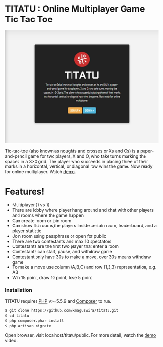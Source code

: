 # TITATU : Online Multiplayer Game Tic Tac Toe

![TITATU](https://raw.githubusercontent.com/kmaguswira/titatu/master/titatu.png)

Tic-tac-toe (also known as noughts and crosses or Xs and Os) is a paper-and-pencil game for two players, X and O, who take turns marking the spaces in a 3×3 grid. The player who succeeds in placing three of their marks in a horizontal, vertical, or diagonal row wins the game. Now ready for online multiplayer. Watch [demo].

# Features!

 - Multiplayer (1 vs 1) 
 - There are lobby where player hang around and chat with other players and rooms where the game happen
 - Can create room or join room 
 - Can show list rooms,the players inside certain room, leaderboard, and a player statistic 
 - Join room using passphrase or open for public
 - There are two contestants and max 10 spectators
 - Contestants are the first two player that enter a room 
 - Contestants can start, pause, and withdraw game 
 - Contestant only have 30s to make a move, over 30s means withdraw game 
 - To make a move use column (A,B,C) and row (1,2,3) representation, e.g. A3 
 - Win 15 point, draw 10 point, lose 5 point 


### Installation

TITATU requires [PHP](http://php.net) v>=5.5.9 and [Composer](https://getcomposer.org) to run.


```sh
$ git clone https://github.com/kmaguswira/titatu.git
$ cd titatu
$ php composer.phar install
$ php artisan migrate
```

Open browser, visit localhost/titatu/public. For more detail, watch the [demo] video.



   [node.js]: <http://nodejs.org>
   [@tjholowaychuk]: <http://twitter.com/tjholowaychuk>
   [express]: <http://expressjs.com>
   [mongoose]: <https://github.com/Automattic/mongoose>
   [demo]: <https://www.youtube.com/watch?v=kb8HwQECo7o>


  
